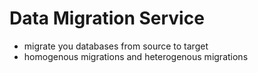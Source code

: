 # Data Migration Service
- migrate you databases from source to target
- homogenous migrations and heterogenous migrations
